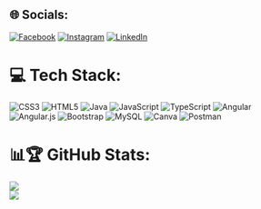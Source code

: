 
## 🌐 Socials:
[![Facebook](https://img.shields.io/badge/Facebook-%231877F2.svg?logo=Facebook&logoColor=white)](https://www.facebook.com/oussama.lachiheb.1/) [![Instagram](https://img.shields.io/badge/Instagram-%23E4405F.svg?logo=Instagram&logoColor=white)](https://www.instagram.com/oussama_lachiheb/?hl=fr) [![LinkedIn](https://img.shields.io/badge/LinkedIn-%230077B5.svg?logo=linkedin&logoColor=white)](https://www.linkedin.com/in/oussama-lachiheb/) 

# 💻 Tech Stack:
![CSS3](https://img.shields.io/badge/css3-%231572B6.svg?style=for-the-badge&logo=css3&logoColor=white) ![HTML5](https://img.shields.io/badge/html5-%23E34F26.svg?style=for-the-badge&logo=html5&logoColor=white) ![Java](https://img.shields.io/badge/java-%23ED8B00.svg?style=for-the-badge&logo=java&logoColor=white) ![JavaScript](https://img.shields.io/badge/javascript-%23323330.svg?style=for-the-badge&logo=javascript&logoColor=%23F7DF1E) ![TypeScript](https://img.shields.io/badge/typescript-%23007ACC.svg?style=for-the-badge&logo=typescript&logoColor=white) ![Angular](https://img.shields.io/badge/angular-%23DD0031.svg?style=for-the-badge&logo=angular&logoColor=white) ![Angular.js](https://img.shields.io/badge/angular.js-%23E23237.svg?style=for-the-badge&logo=angularjs&logoColor=white) ![Bootstrap](https://img.shields.io/badge/bootstrap-%23563D7C.svg?style=for-the-badge&logo=bootstrap&logoColor=white) ![MySQL](https://img.shields.io/badge/mysql-%2300f.svg?style=for-the-badge&logo=mysql&logoColor=white) ![Canva](https://img.shields.io/badge/Canva-%2300C4CC.svg?style=for-the-badge&logo=Canva&logoColor=white) ![Postman](https://img.shields.io/badge/Postman-FF6C37?style=for-the-badge&logo=postman&logoColor=white)
# 📊🏆  GitHub Stats:
![](https://github-readme-streak-stats.herokuapp.com/?user=Oussama-Lachiheb&theme=dark&hide_border=false)<br/>
![](https://github-readme-stats.vercel.app/api/top-langs/?username=Oussama-Lachiheb&theme=dark&hide_border=false&include_all_commits=true&count_private=false&layout=compact)
